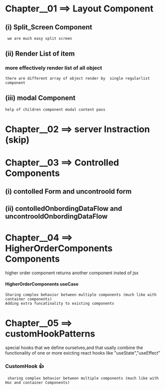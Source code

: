 # Chapter__01 ==> Layout Component

## (i) Split_Screen Component
     we are much easy split screen
## (ii) Render List of item
   ### more effectively render list of all object 
    there are different array of object render by  single regularlist component
## (iii) modal Component
    help of children component modal content pass 

# Chapter__02 ==> server Instraction (skip)

# Chapter__03 ==> Controlled Components
   ## (i) contolled Form and uncontroold form
   ## (ii) contolledOnbordingDataFlow  and uncontrooldOnbordingDataFlow

# Chapter__04 ==> HigherOrderComponents Components
   higher order component returns another component insted of jsx

  ####  HigherOrderComponents useCase
    Sharing complex behavior between multiple components (much like with container components)
    Adding extra funcatinality to existing components

# Chapter__05 ==> customHookPatterns
  special hooks that we define ourselves,and that usally combine the functionality of one or more exicting react hooks like "useState","useEffect"

  ### CustomHook 👍
     sharing complex behavior between multiple components (much like with Hoc and container Components)